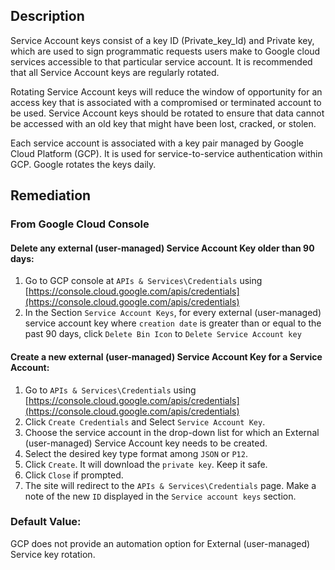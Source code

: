 ## Description

Service Account keys consist of a key ID (Private_key_Id) and Private key, which are used to
sign programmatic requests users make to Google cloud services accessible to that particular service account. It is recommended that all Service Account keys are regularly
rotated.

Rotating Service Account keys will reduce the window of opportunity for an access key that is associated with a compromised or terminated account to be used. Service Account keys should be rotated to ensure that data cannot be accessed with an old key that might have been lost, cracked, or stolen.

Each service account is associated with a key pair managed by Google Cloud Platform (GCP). It is used for service-to-service authentication within GCP. Google rotates the keys daily.

## Remediation

### From Google Cloud Console

#### Delete any external (user-managed) Service Account Key older than 90 days:

1. Go to GCP console at `APIs & Services\Credentials` using [https://console.cloud.google.com/apis/credentials](https://console.cloud.google.com/apis/credentials)
2.  In the Section `Service Account Keys`, for every external (user-managed) service account key where `creation date` is greater than or equal to the past 90 days, click `Delete Bin Icon` to `Delete Service Account key`

#### Create a new external (user-managed) Service Account Key for a Service Account:

1. Go to `APIs & Services\Credentials` using [https://console.cloud.google.com/apis/credentials](https://console.cloud.google.com/apis/credentials)
2. Click `Create Credentials` and Select `Service Account Key`.
3. Choose the service account in the drop-down list for which an External (user-managed) Service Account key needs to be created.
4. Select the desired key type format among `JSON` or `P12`.
5. Click `Create`. It will download the `private key`. Keep it safe.
6. Click `Close` if prompted.
7. The site will redirect to the `APIs & Services\Credentials` page. Make a note of the new `ID` displayed in the `Service account keys` section.

### Default Value:

GCP does not provide an automation option for External (user-managed) Service key rotation.

